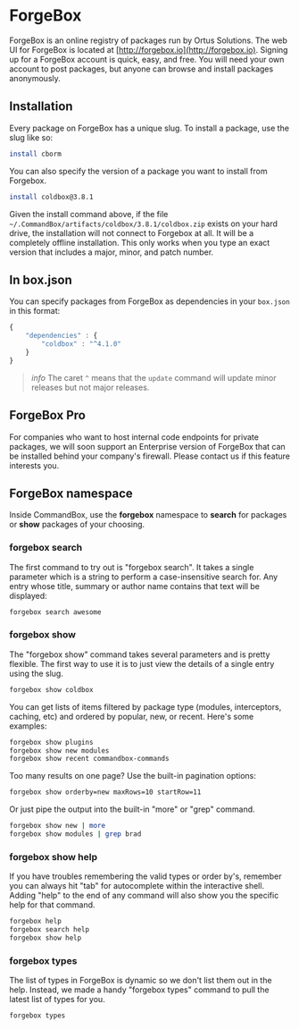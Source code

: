 # ForgeBox

ForgeBox is an online registry of packages run by Ortus Solutions. The web UI for ForgeBox is located at [http://forgebox.io](http://forgebox.io). Signing up for a ForgeBox account is quick, easy, and free. You will need your own account to post packages, but anyone can browse and install packages anonymously.

## Installation

Every package on ForgeBox has a unique slug. To install a package, use the slug like so:

```bash
install cborm
```

You can also specify the version of a package you want to install from Forgebox.

```bash
install coldbox@3.8.1
```

Given the install command above, if the file `~/.CommandBox/artifacts/coldbox/3.8.1/coldbox.zip` exists on your hard drive, the installation will not connect to Forgebox at all. It will be a completely offline installation. This only works when you type an exact version that includes a major, minor, and patch number.

## In box.json

You can specify packages from ForgeBox as dependencies in your `box.json` in this format:

```javascript
{
    "dependencies" : {
        "coldbox" : "^4.1.0"
    }
}
```

> _info_ The caret `^` means that the `update` command will update minor releases but not major releases.

## ForgeBox Pro

For companies who want to host internal code endpoints for private packages, we will soon support an Enterprise version of ForgeBox that can be installed behind your company's firewall. Please contact us if this feature interests you.

## ForgeBox namespace

Inside CommandBox, use the **forgebox** namespace to **search** for packages or **show** packages of your choosing.

### forgebox search

The first command to try out is "forgebox search". It takes a single parameter which is a string to perform a case-insensitive search for. Any entry whose title, summary or author name contains that text will be displayed:

```bash
forgebox search awesome
```

### forgebox show

The "forgebox show" command takes several parameters and is pretty flexible. The first way to use it is to just view the details of a single entry using the slug.

```bash
forgebox show coldbox
```

You can get lists of items filtered by package type \(modules, interceptors, caching, etc\) and ordered by popular, new, or recent. Here's some examples:

```bash
forgebox show plugins
forgebox show new modules
forgebox show recent commandbox-commands
```

Too many results on one page? Use the built-in pagination options:

```bash
forgebox show orderby=new maxRows=10 startRow=11
```

Or just pipe the output into the built-in "more" or "grep" command.

```bash
forgebox show new | more
forgebox show modules | grep brad
```

### forgebox show help

If you have troubles remembering the valid types or order by's, remember you can always hit "tab" for autocomplete within the interactive shell. Adding "help" to the end of any command will also show you the specific help for that command.

```bash
forgebox help
forgebox search help
forgebox show help
```

### forgebox types

The list of types in ForgeBox is dynamic so we don't list them out in the help. Instead, we made a handy "forgebox types" command to pull the latest list of types for you.

```bash
forgebox types
```


